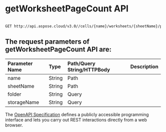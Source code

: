 # **getWorksheetPageCount API**

 

```bash

GET http://api.aspose.cloud/v3.0//cells/{name}/worksheets/{sheetName}/pagecount

```

## The request parameters of **getWorksheetPageCount** API are: 

| Parameter Name | Type | Path/Query String/HTTPBody | Description | 
| :- | :- | :- |:- | 
|name|String|Path||
|sheetName|String|Path||
|folder|String|Query||
|storageName|String|Query||


The [OpenAPI Specification](https://reference.aspose.cloud/cells/#/WorksheetsController/GetWorksheetPageCount) defines a publicly accessible programming interface and lets you carry out REST interactions directly from a web browser.

